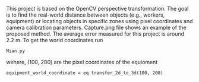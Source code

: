 This project is based on the OpenCV perspective transformation. The goal is to find the real-world distance between objects (e.g., workers, equipment) or locating objects in specific zones using pixel coordinates and camera calibration parameters. Capture.png file shows an example of the proposed method. The average error measured for this project is around 2.2 m.
To get the world coordinates run
```
Mian.py
```
wehere, (100, 200) are the pixel coordinates of the equioment
```
equipment_world_coordinate = eq.transfer_2d_to_3d(100, 200)
```
